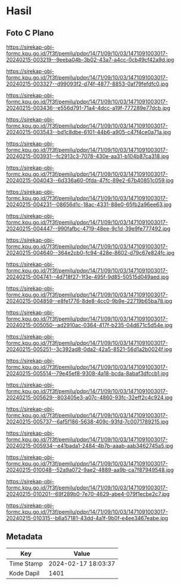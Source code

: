 # Hasil

## Foto C Plano

https://sirekap-obj-formc.kpu.go.id/7f3f/pemilu/pdpr/14/71/09/10/03/1471091003017-20240215-003219--9eeba04b-3b02-43a7-a4cc-0cb49cf42a9d.jpg

https://sirekap-obj-formc.kpu.go.id/7f3f/pemilu/pdpr/14/71/09/10/03/1471091003017-20240215-003327--d99093f2-d74f-4877-8853-0af79fefdfc0.jpg

https://sirekap-obj-formc.kpu.go.id/7f3f/pemilu/pdpr/14/71/09/10/03/1471091003017-20240215-003436--e556d791-71a4-4dcc-a19f-777289e77dcb.jpg

https://sirekap-obj-formc.kpu.go.id/7f3f/pemilu/pdpr/14/71/09/10/03/1471091003017-20240215-003543--bd1c8dbe-6101-44b6-a905-c47f4ce0a71a.jpg

https://sirekap-obj-formc.kpu.go.id/7f3f/pemilu/pdpr/14/71/09/10/03/1471091003017-20240215-003931--fc2913c3-7078-430e-aa31-b104b87ca318.jpg

https://sirekap-obj-formc.kpu.go.id/7f3f/pemilu/pdpr/14/71/09/10/03/1471091003017-20240215-004043--6d336a60-0fda-47fc-89e2-67b40851c059.jpg

https://sirekap-obj-formc.kpu.go.id/7f3f/pemilu/pdpr/14/71/09/10/03/1471091003017-20240215-004231--08656d1c-18ac-4331-88e0-65fb2a96ee63.jpg

https://sirekap-obj-formc.kpu.go.id/7f3f/pemilu/pdpr/14/71/09/10/03/1471091003017-20240215-004447--990fafbc-4719-48ee-9c1d-39e9fe777492.jpg

https://sirekap-obj-formc.kpu.go.id/7f3f/pemilu/pdpr/14/71/09/10/03/1471091003017-20240215-004640--364e2cb0-fc94-428e-8602-d79c67e824fc.jpg

https://sirekap-obj-formc.kpu.go.id/7f3f/pemilu/pdpr/14/71/09/10/03/1471091003017-20240215-004741--4d718f27-1f3e-495f-9d85-50515d049aed.jpg

https://sirekap-obj-formc.kpu.go.id/7f3f/pemilu/pdpr/14/71/09/10/03/1471091003017-20240215-004859--e8fe1776-8de8-4cc0-9b9e-22719b65ba78.jpg

https://sirekap-obj-formc.kpu.go.id/7f3f/pemilu/pdpr/14/71/09/10/03/1471091003017-20240215-005050--ad2910ac-0364-417f-b235-04d671c5d54e.jpg

https://sirekap-obj-formc.kpu.go.id/7f3f/pemilu/pdpr/14/71/09/10/03/1471091003017-20240215-005251--3c392ad8-0da2-42a5-8521-56d1a2b0024f.jpg

https://sirekap-obj-formc.kpu.go.id/7f3f/pemilu/pdpr/14/71/09/10/03/1471091003017-20240215-005514--79e45ef8-9308-4a18-bcda-8abaf3dfccb1.jpg

https://sirekap-obj-formc.kpu.go.id/7f3f/pemilu/pdpr/14/71/09/10/03/1471091003017-20240215-005629--803405e3-a07c-4860-93fc-32eff2c4c924.jpg

https://sirekap-obj-formc.kpu.go.id/7f3f/pemilu/pdpr/14/71/09/10/03/1471091003017-20240215-005737--6af5f186-5638-409c-93fd-7c0071789215.jpg

https://sirekap-obj-formc.kpu.go.id/7f3f/pemilu/pdpr/14/71/09/10/03/1471091003017-20240215-005934--e41bada1-2484-4b7b-aaab-aab3462745a5.jpg

https://sirekap-obj-formc.kpu.go.id/7f3f/pemilu/pdpr/14/71/09/10/03/1471091003017-20240215-010048--52a9a072-9ae2-4889-aa9b-ca7f87949548.jpg

https://sirekap-obj-formc.kpu.go.id/7f3f/pemilu/pdpr/14/71/09/10/03/1471091003017-20240215-010201--69f289b0-7e70-4629-abe4-079f1ecbe2c7.jpg

https://sirekap-obj-formc.kpu.go.id/7f3f/pemilu/pdpr/14/71/09/10/03/1471091003017-20240215-010315--b6a57181-43dd-4a1f-9b0f-e4ee3467eabe.jpg


## Metadata

| Key        | Value               |
| ---------- | ------------------- |
| Time Stamp | 2024-02-17 18:03:37 |
| Kode Dapil | 1401                |



